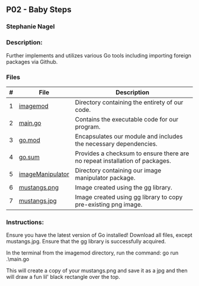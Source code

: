 ## P02 - Baby Steps
### Stephanie Nagel
### Description:

Further implements and utilizes various Go tools including importing foreign packages via Github.


### Files

|   #   | File            | Description                                        |
| :---: | --------------- | -------------------------------------------------- |
| 1 | [imagemod](https://github.com/aelious/4143-PLC-Nagel/tree/main/Assignments/P02/imagemod/)| Directory containing the entirety of our code. |
| 2 | [main.go](https://github.com/aelious/4143-PLC-Nagel/blob/main/Assignments/P02/imagemod/main.go) | Contains the executable code for our program. |
| 3 | [go.mod](https://github.com/aelious/4143-PLC-Nagel/blob/main/Assignments/P02/imagemod/go.mod) | Encapsulates our module and includes the necessary dependencies.  |
| 4 | [go.sum](https://github.com/aelious/4143-PLC-Nagel/blob/main/Assignments/P02/imagemod/go.sum) | Provides a checksum to ensure there are no repeat installation of packages. |
| 5 | [imageManipulator](https://github.com/aelious/4143-PLC-Nagel/tree/main/Assignments/P02/imagemod/imageManipulator)| Directory containing our image manipulator package. |
| 6 | [mustangs.png](https://github.com/aelious/4143-PLC-Nagel/blob/main/Assignments/P02/imagemod/mustangs.png) | Image created using the gg library. |
| 7 | [mustangs.jpg](https://github.com/aelious/4143-PLC-Nagel/blob/main/Assignments/P02/imagemod/mustangs.jpg) | Image created using gg library to copy pre-existing png image. |

### Instructions:

Ensure you have the latest version of Go installed! Download all files, except mustangs.jpg. Ensure that the gg library is successfully acquired.

In the terminal from the imagemod directory, run the command: go run .\main.go

This will create a copy of your mustangs.png and save it as a jpg and then will draw a fun lil' black rectangle over the top.
